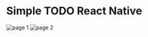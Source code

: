 # Simple TODO React Native

![page 1](https://sun9-71.userapi.com/impg/blSGJpTTaSfFw-PIO_YZe_8aE_MCOGICXaMEjg/qprifCvBq-g.jpg?size=498x1080&quality=96&sign=297fbac0a2155dd2e179af1d1d6d972a&type=album)
![page 2](https://sun9-16.userapi.com/impg/Kn75PiSUPOs6LlvvnHIJc_GkVmi8Oc044nHdhA/lrd6aiweikk.jpg?size=498x1080&quality=96&sign=c4b3179df789a841454c2b6f67ae1df5&type=album)

